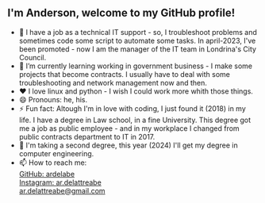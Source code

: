 ## I'm Anderson, welcome to my GitHub profile!
<!--
**ardelabe/ardelabe** is a ✨ _special_ ✨ repository because its `README.md` (this file) appears on your GitHub profile.

Here are some ideas to get you started:

- 🔭 I’m currently working on ...
- 🌱 I’m currently learning ...
- 👯 I’m looking to collaborate on ...
- 🤔 I’m looking for help with ...
- 💬 Ask me about ...
- 📫 How to reach me: ...
- 😄 Pronouns: ...
- ⚡ Fun fact: ...
-->
- 🔭 I have a job as a technical IT support - so, I troubleshoot problems and sometimes code some script to automate some tasks. In april-2023, I've been promoted - now I am the manager of the IT team in Londrina's City Council.   
- 🌱 I’m currently learning working in government business - I make some projects that become contracts. I usually have to deal with some troubleshooting and network management now and then.    
- :heart: I love linux and python - I wish I could work more whith those things.  
- 😄 Pronouns: he, his.  
- ⚡ Fun fact: Altough I'm in love with coding, I just found it (2018) in my life. I have a degree in Law school, in a fine University. This degree got me a job as public employee - and in my workplace I changed from public contracts department to IT in 2017.
- :notebook_with_decorative_cover: I'm taking a second degree, this year (2024) I'll get my degree in computer engineering.
- 📫 How to reach me:  
[GitHub: ardelabe](https://github.com/ardelabe)  
[Instagram: ar.delattreabe](https://www.instagram.com/ar.delattreabe/)    
[ar.delattreabe@gmail.com](mailto:ar.delattreabe@gmail.com)  

